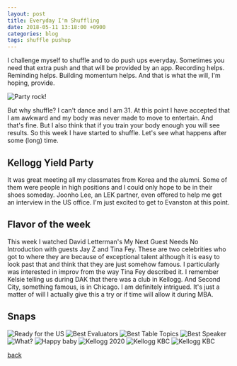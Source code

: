 ```yaml
---
layout: post
title: Everyday I'm Shuffling
date: 2018-05-11 13:18:00 +0900
categories: blog
tags: shuffle pushup
---
```


I challenge myself to shuffle and to do push ups everyday. Sometimes you need that extra push and that will be provided by an app. Recording helps. Reminding helps. Building momentum helps. And that is what the will, I'm hoping, provide.

![](/assets/img/1805/20180512-shuffle.gif "Party rock!")

But why shuffle? I can't dance and I am 31. At this point I have accepted that I am awkward and my body was never made to move to entertain. And that's fine. But I also think that if you train your body enough you will see results. So this week I have started to shuffle. Let's see what happens after some (long) time.

## Kellogg Yield Party

It was great meeting all my classmates from Korea and the alumni. Some of them were people in high positions and I could only hope to be in their shoes someday. Joonho Lee, an LEK partner, even offered to help me get an interview in the US office. I'm just excited to get to Evanston at this point.

## Flavor of the week

This week I watched David Letterman's My Next Guest Needs No Introduction with guests Jay Z and Tina Fey. These are two celebrities who got to where they are because of exceptional talent although it is easy to look past that and think that they are just somehow famous. I particularly was interested in improv from the way Tina Fey described it. I remember Kelsie telling us during DAK that there was a club in Kellogg. And Second City, something famous, is in Chicago. I am definitely intrigued. It's just a matter of will I actually give this a try or if time will allow it during MBA.

## Snaps

![](/assets/img/1805/20180511-visashots.jpg "Ready for the US")
![](/assets/img/1805/20180510-tm1.jpg "Best Evaluators")
![](/assets/img/1805/20180510-tm2.jpg "Best Table Topics")
![](/assets/img/1805/20180510-tm3.jpg "Best Speaker")
![](/assets/img/1805/20180509-sean.jpg "What?")
![](/assets/img/1805/20180512-babypants.jpg "Happy baby")
![](/assets/img/1805/0180512-kellogg20.jpg "Kellogg 2020")
![](/assets/img/1805/20180512-kbc.jpg "Kellogg KBC")
![](/assets/img/1805/20180511-kbcall.jpg "Kellogg KBC")

[back](/blog)

